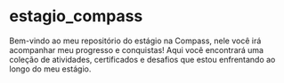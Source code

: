 # estagio_compass
Bem-vindo ao meu repositório do estágio na Compass, nele você irá acompanhar meu progresso e conquistas! Aqui você encontrará uma coleção de atividades, certificados e desafios que estou enfrentando ao longo do meu estágio.

